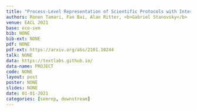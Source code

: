 ```yaml
---
title: "Process-Level Representation of Scientific Protocols with Interactive Annotation"
authors: Ronen Tamari, Fan Bai, Alan Ritter, <b>Gabriel Stanovsky</b>
venue: EACL 2021
base: eco-sem
bib: NONE
bib-ext: NONE
pdf: NONE
pdf-ext: https://arxiv.org/abs/2101.10244
talk: NONE
data: https://textlabs.github.io/
data-name: PROJECT
code: NONE
layout: post
poster: NONE
slides: NONE
date: 01-01-2021
categories: [semrep, downstream]
---
```

